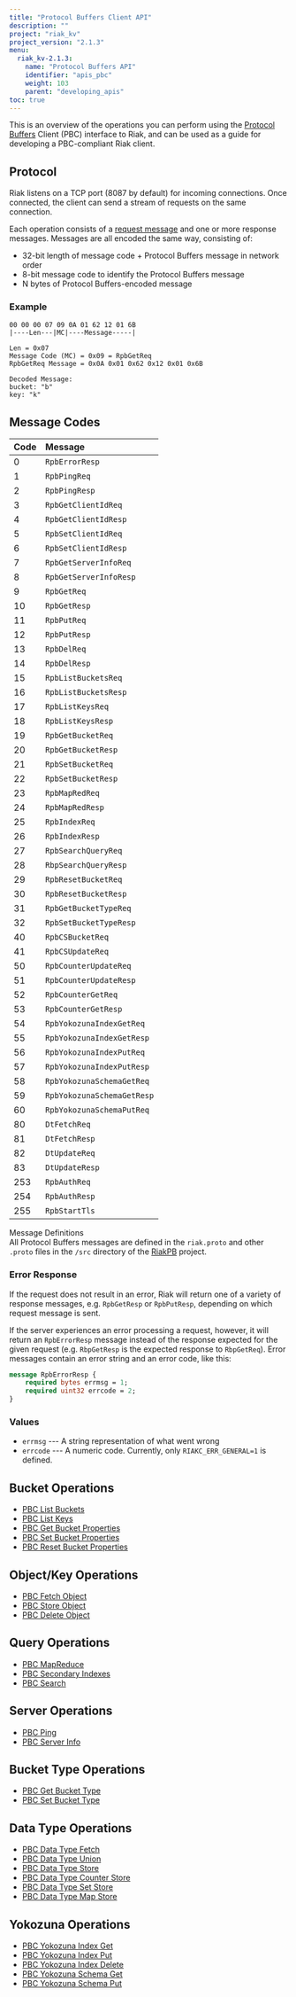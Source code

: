 ```yaml
---
title: "Protocol Buffers Client API"
description: ""
project: "riak_kv"
project_version: "2.1.3"
menu:
  riak_kv-2.1.3:
    name: "Protocol Buffers API"
    identifier: "apis_pbc"
    weight: 103
    parent: "developing_apis"
toc: true
---
```


This is an overview of the operations you can perform using the
[Protocol Buffers](https://code.google.com/p/protobuf/) Client (PBC)
interface to Riak, and can be used as a guide for developing a
PBC-compliant Riak client.

## Protocol

Riak listens on a TCP port (8087 by default) for incoming connections.
Once connected, the client can send a stream of requests on the same
connection.

Each operation consists of a [request message](https://developers.google.com/protocol-buffers/docs/encoding) and one or more response messages. Messages are all encoded the same way, consisting of:

* 32-bit length of message code + Protocol Buffers message in network
  order
* 8-bit message code to identify the Protocol Buffers message
* N bytes of Protocol Buffers-encoded message

### Example

```
00 00 00 07 09 0A 01 62 12 01 6B
|----Len---|MC|----Message-----|

Len = 0x07
Message Code (MC) = 0x09 = RpbGetReq
RpbGetReq Message = 0x0A 0x01 0x62 0x12 0x01 0x6B

Decoded Message:
bucket: "b"
key: "k"
```

## Message Codes

Code | Message |
:----|:--------|
0 | `RpbErrorResp` |
1 | `RpbPingReq` |
2 | `RpbPingResp` |
3 | `RpbGetClientIdReq` |
4 | `RpbGetClientIdResp` |
5 | `RpbSetClientIdReq` |
6 | `RpbSetClientIdResp` |
7 | `RpbGetServerInfoReq` |
8 | `RpbGetServerInfoResp` |
9 | `RpbGetReq` |
10 | `RpbGetResp` |
11 | `RpbPutReq` |
12 | `RpbPutResp` |
13 | `RpbDelReq` |
14 | `RpbDelResp` |
15 | `RpbListBucketsReq` |
16 | `RpbListBucketsResp` |
17 | `RpbListKeysReq` |
18 | `RpbListKeysResp` |
19 | `RpbGetBucketReq` |
20 | `RpbGetBucketResp` |
21 | `RpbSetBucketReq` |
22 | `RpbSetBucketResp` |
23 | `RpbMapRedReq` |
24 | `RpbMapRedResp` |
25 | `RpbIndexReq` |
26 | `RpbIndexResp` |
27 | `RpbSearchQueryReq` |
28 | `RbpSearchQueryResp` |
29 | `RpbResetBucketReq` |
30 | `RpbResetBucketResp` |
31 | `RpbGetBucketTypeReq` |
32 | `RpbSetBucketTypeResp` |
40 | `RpbCSBucketReq` |
41 | `RpbCSUpdateReq` |
50 | `RpbCounterUpdateReq` |
51 | `RpbCounterUpdateResp` |
52 | `RpbCounterGetReq` |
53 | `RpbCounterGetResp` |
54 | `RpbYokozunaIndexGetReq` |
55 | `RpbYokozunaIndexGetResp` |
56 | `RpbYokozunaIndexPutReq` |
57 | `RpbYokozunaIndexPutResp` |
58 | `RpbYokozunaSchemaGetReq` |
59 | `RpbYokozunaSchemaGetResp` |
60 | `RpbYokozunaSchemaPutReq` |
80 | `DtFetchReq` |
81 | `DtFetchResp` |
82 | `DtUpdateReq` |
83 | `DtUpdateResp` |
253 | `RpbAuthReq` |
254 | `RpbAuthResp` |
255 | `RpbStartTls` |

<div class="info">
<div class="title">Message Definitions</div>
All Protocol Buffers messages are defined in the <code>riak.proto</code>
and other <code>.proto</code> files in the <code>/src</code> directory
of the <a href="https://github.com/basho/riak_pb">RiakPB</a> project.
</div>

### Error Response

If the request does not result in an error, Riak will return one of a
variety of response messages, e.g. `RpbGetResp` or `RpbPutResp`,
depending on which request message is sent.

If the server experiences an error processing a request, however, it
will return an `RpbErrorResp` message instead of the response expected
for the given request (e.g. `RbpGetResp` is the expected response to
`RbpGetReq`). Error messages contain an error string and an error code,
like this:

```protobuf
message RpbErrorResp {
    required bytes errmsg = 1;
    required uint32 errcode = 2;
}
```

### Values

* `errmsg` --- A string representation of what went wrong
* `errcode` --- A numeric code. Currently, only `RIAKC_ERR_GENERAL=1`
  is defined.

## Bucket Operations

* [PBC List Buckets](/riak/kv/2.1.3/developing/api/protocol-buffers/list-buckets)
* [PBC List Keys](/riak/kv/2.1.3/developing/api/protocol-buffers/list-keys)
* [PBC Get Bucket Properties](/riak/kv/2.1.3/developing/api/protocol-buffers/get-bucket-props)
* [PBC Set Bucket Properties](/riak/kv/2.1.3/developing/api/protocol-buffers/set-bucket-props)
* [PBC Reset Bucket Properties](/riak/kv/2.1.3/developing/api/protocol-buffers/reset-bucket-props)

## Object/Key Operations

* [PBC Fetch Object](/riak/kv/2.1.3/developing/api/protocol-buffers/fetch-object)
* [PBC Store Object](/riak/kv/2.1.3/developing/api/protocol-buffers/store-object)
* [PBC Delete Object](/riak/kv/2.1.3/developing/api/protocol-buffers/delete-object)

## Query Operations

* [PBC MapReduce](/riak/kv/2.1.3/developing/api/protocol-buffers/mapreduce)
* [PBC Secondary Indexes](/riak/kv/2.1.3/developing/api/protocol-buffers/secondary-indexes)
* [PBC Search](/riak/kv/2.1.3/developing/api/protocol-buffers/search)

## Server Operations

* [PBC Ping](/riak/kv/2.1.3/developing/api/protocol-buffers/ping)
* [PBC Server Info](/riak/kv/2.1.3/developing/api/protocol-buffers/server-info)

## Bucket Type Operations

* [PBC Get Bucket Type](/riak/kv/2.1.3/developing/api/protocol-buffers/get-bucket-type)
* [PBC Set Bucket Type](/riak/kv/2.1.3/developing/api/protocol-buffers/set-bucket-type)

## Data Type Operations

* [PBC Data Type Fetch](/riak/kv/2.1.3/developing/api/protocol-buffers/dt-fetch)
* [PBC Data Type Union](/riak/kv/2.1.3/developing/api/protocol-buffers/dt-union)
* [PBC Data Type Store](/riak/kv/2.1.3/developing/api/protocol-buffers/dt-store)
* [PBC Data Type Counter Store](/riak/kv/2.1.3/developing/api/protocol-buffers/dt-counter-store)
* [PBC Data Type Set Store](/riak/kv/2.1.3/developing/api/protocol-buffers/dt-set-store)
* [PBC Data Type Map Store](/riak/kv/2.1.3/developing/api/protocol-buffers/dt-map-store)

## Yokozuna Operations

* [PBC Yokozuna Index Get](/riak/kv/2.1.3/developing/api/protocol-buffers/yz-index-get)
* [PBC Yokozuna Index Put](/riak/kv/2.1.3/developing/api/protocol-buffers/yz-index-put)
* [PBC Yokozuna Index Delete](/riak/kv/2.1.3/developing/api/protocol-buffers/yz-index-delete)
* [PBC Yokozuna Schema Get](/riak/kv/2.1.3/developing/api/protocol-buffers/yz-schema-get)
* [PBC Yokozuna Schema Put](/riak/kv/2.1.3/developing/api/protocol-buffers/yz-schema-put)
